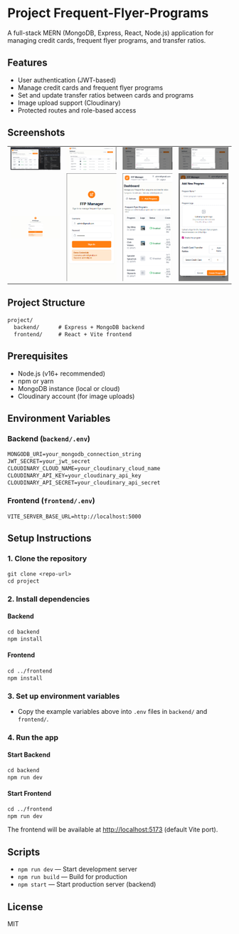 # Project Frequent-Flyer-Programs

A full-stack MERN (MongoDB, Express, React, Node.js) application for managing credit cards, frequent flyer programs, and transfer ratios.

## Features
- User authentication (JWT-based)
- Manage credit cards and frequent flyer programs
- Set and update transfer ratios between cards and programs
- Image upload support (Cloudinary)
- Protected routes and role-based access

## Screenshots

<table>
  <tr>
    <td><img src="./screenshots/2025-07-01_23h17_26.png" width="200" /></td>
    <td><img src="./screenshots/2025-07-01_23h52_47.png" width="200" /></td>
    <td><img src="./screenshots/2025-07-01_23h52_58.png" width="200" /></td>
    <td><img src="./screenshots/2025-07-01_23h53_05.png" width="200" /></td>
  </tr>
  <tr>
    <td><img src="./screenshots/2025-07-01_23h54_04.png" width="200" /></td>
    <td><img src="./screenshots/2025-07-01_23h54_31.png" width="200" /></td>
    <td><img src="./screenshots/2025-07-01_23h54_44.png" width="200" /></td>
    <td><img src="./screenshots/2025-07-01_23h54_51.png" width="200" /></td>
  </tr>
</table>

## Project Structure
```
project/
  backend/      # Express + MongoDB backend
  frontend/     # React + Vite frontend
```

## Prerequisites
- Node.js (v16+ recommended)
- npm or yarn
- MongoDB instance (local or cloud)
- Cloudinary account (for image uploads)

## Environment Variables

### Backend (`backend/.env`)
```
MONGODB_URI=your_mongodb_connection_string
JWT_SECRET=your_jwt_secret
CLOUDINARY_CLOUD_NAME=your_cloudinary_cloud_name
CLOUDINARY_API_KEY=your_cloudinary_api_key
CLOUDINARY_API_SECRET=your_cloudinary_api_secret
```

### Frontend (`frontend/.env`)
```
VITE_SERVER_BASE_URL=http://localhost:5000
```

## Setup Instructions

### 1. Clone the repository
```
git clone <repo-url>
cd project
```

### 2. Install dependencies
#### Backend
```
cd backend
npm install
```
#### Frontend
```
cd ../frontend
npm install
```

### 3. Set up environment variables
- Copy the example variables above into `.env` files in `backend/` and `frontend/`.

### 4. Run the app
#### Start Backend
```
cd backend
npm run dev
```
#### Start Frontend
```
cd ../frontend
npm run dev
```

The frontend will be available at [http://localhost:5173](http://localhost:5173) (default Vite port).

## Scripts
- `npm run dev` — Start development server
- `npm run build` — Build for production
- `npm start` — Start production server (backend)

## License
MIT 
